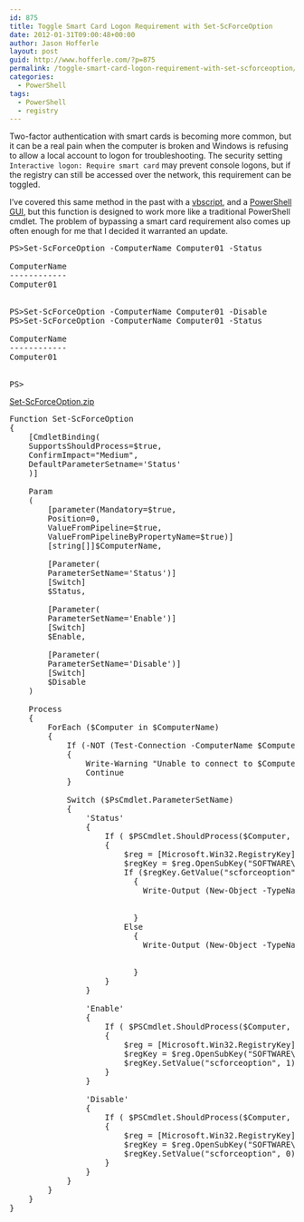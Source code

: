 ```yaml
---
id: 875
title: Toggle Smart Card Logon Requirement with Set-ScForceOption
date: 2012-01-31T09:00:48+00:00
author: Jason Hofferle
layout: post
guid: http://www.hofferle.com/?p=875
permalink: /toggle-smart-card-logon-requirement-with-set-scforceoption/
categories:
  - PowerShell
tags:
  - PowerShell
  - registry
---
```

Two-factor authentication with smart cards is becoming more common, but it can be a real pain when the computer is broken and Windows is refusing to allow a local account to logon for troubleshooting. The security setting `Interactive logon: Require smart card` may prevent console logons, but if the registry can still be accessed over the network, this requirement can be toggled.

I&#8217;ve covered this same method in the past with a <a href="http://www.hofferle.com/?p=321" title="Bypassing Smart Card Logon using Remote Registry" target="_blank">vbscript</a>, and a <a href="http://www.hofferle.com/?p=347" title="Bypass Smart Card Logon using Remote Registry in PowerShell" target="_blank">PowerShell GUI</a>, but this function is designed to work more like a traditional PowerShell cmdlet. The problem of bypassing a smart card requirement also comes up often enough for me that I decided it warranted an update.

<pre>PS>Set-ScForceOption -ComputerName Computer01 -Status

ComputerName                                                Status
------------                                                ------
Computer01                                                  Enabled


PS>Set-ScForceOption -ComputerName Computer01 -Disable
PS>Set-ScForceOption -ComputerName Computer01 -Status

ComputerName                                                Status
------------                                                ------
Computer01                                                  Disabled


PS>
</pre>

[Set-ScForceOption.zip](/assets/img/Set-ScForceOption.zip)

<pre class="lang:powershell decode:true">Function Set-ScForceOption
{
    [CmdletBinding(
    SupportsShouldProcess=$true,
    ConfirmImpact="Medium",
    DefaultParameterSetname='Status'
    )]

    Param
    (
        [parameter(Mandatory=$true,
        Position=0,
        ValueFromPipeline=$true,
        ValueFromPipelineByPropertyName=$true)]
        [string[]]$ComputerName,

        [Parameter(
        ParameterSetName='Status')]
        [Switch]
        $Status,

        [Parameter(
        ParameterSetName='Enable')]
        [Switch]
        $Enable,
        
        [Parameter(
        ParameterSetName='Disable')]
        [Switch]
        $Disable
    )

    Process
    {
        ForEach ($Computer in $ComputerName)
        {
            If (-NOT (Test-Connection -ComputerName $Computer -Count 1 -Quiet) )
            {
                Write-Warning "Unable to connect to $Computer"
                Continue
            }
            
            Switch ($PsCmdlet.ParameterSetName)
            {
                'Status'
                {
                    If ( $PSCmdlet.ShouldProcess($Computer, "Get status of ScForceOption") )
                    {
                        $reg = [Microsoft.Win32.RegistryKey]::OpenRemoteBaseKey('LocalMachine', $Computer)
                        $regKey = $reg.OpenSubKey("SOFTWARE\\Microsoft\\Windows\\CurrentVersion\\policies\\system")
                        If ($regKey.GetValue("scforceoption") -eq 1)
                          {
                            Write-Output (New-Object -TypeName PSObject -Property @{
                                                                         ComputerName=$Computer
                                                                         Status='Enabled'})
                          }
                        Else
                          {
                            Write-Output (New-Object -TypeName PSObject -Property @{
                                                                         ComputerName=$Computer
                                                                         Status='Disabled'})
                          }
                    }
                }
                
                'Enable'
                {
                    If ( $PSCmdlet.ShouldProcess($Computer, "Enable ScForceOption") )
                    {
                        $reg = [Microsoft.Win32.RegistryKey]::OpenRemoteBaseKey('LocalMachine', $Computer)
                        $regKey = $reg.OpenSubKey("SOFTWARE\\Microsoft\\Windows\\CurrentVersion\\policies\\system", $true)
                        $regKey.SetValue("scforceoption", 1)
                    }
                }
                
                'Disable'
                {
                    If ( $PSCmdlet.ShouldProcess($Computer, "Disable ScForceOption") )
                    {
                        $reg = [Microsoft.Win32.RegistryKey]::OpenRemoteBaseKey('LocalMachine', $Computer)
                        $regKey = $reg.OpenSubKey("SOFTWARE\\Microsoft\\Windows\\CurrentVersion\\policies\\system", $true)
                        $regKey.SetValue("scforceoption", 0)
                    }
                }
            }
        }
    }
}
</pre>
